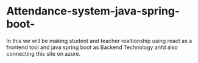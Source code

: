 # Attendance-system-java-spring-boot-
In this we will be making student and teacher realtionship using react as a frontend tool and java spring boot as Backend Technology anfd also connecting this site on azure.
